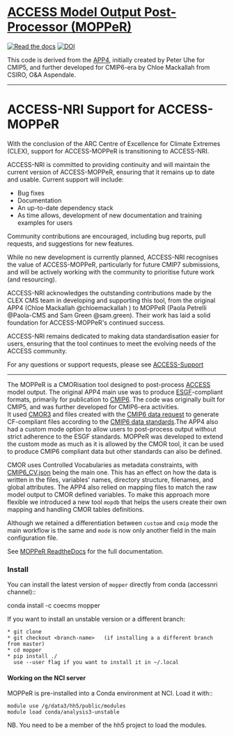 # [ACCESS Model Output Post-Processor (MOPPeR)](https://access-mopper.readthedocs.io/en/latest)
[![Read the docs](https://readthedocs.org/projects/access-mopper/badge/?version=latest)](https://access-mopper.readthedocs.io/en/latest/)
[![DOI](https://zenodo.org/badge/DOI/10.5281/zenodo.14322348.svg)](https://doi.org/10.5281/zenodo.14322348)

This code is derived from the [APP4](https://doi.org/10.5281/zenodo.7703469), initially created by Peter Uhe for CMIP5, and further developed for CMIP6-era by Chloe Mackallah from CSIRO, O&A Aspendale.

---
# ACCESS-NRI Support for ACCESS-MOPPeR

With the conclusion of the ARC Centre of Excellence for Climate Extremes (CLEX), support for ACCESS-MOPPeR is transitioning to ACCESS-NRI.

ACCESS-NRI is committed to providing continuity and will maintain the current version of ACCESS-MOPPeR, ensuring that it remains up to date and usable. Current support will include:

- Bug fixes
- Documentation
- An up-to-date dependency stack
- As time allows, development of new documentation and training examples for users

Community contributions are encouraged, including bug reports, pull requests, and suggestions for new features.

While no new development is currently planned, ACCESS-NRI recognises the value of ACCESS-MOPPeR, particularly for future CMIP7 submissions, and will be actively working with the community to prioritise future work (and resourcing).

ACCESS-NRI acknowledges the outstanding contributions made by the CLEX CMS team in developing and supporting this tool, from the original APP4 (Chloe Mackallah @chloemackallah ) to MOPPeR (Paola Petrelli @Paola-CMS and Sam Green @sam.green). Their work has laid a solid foundation for ACCESS-MOPPeR's continued success.

ACCESS-NRI remains dedicated to making data standardisation easier for users, ensuring that the tool continues to meet the evolving needs of the ACCESS community.

For any questions or support requests, please see [ACCESS-Support](https://aus01.safelinks.protection.outlook.com/?url=https%3A%2F%2Faccess-hive.org.au%2Fabout%2Fuser_support%2F&data=05%7C02%7Cromain.beucher%40anu.edu.au%7C3180d100195141b372b908dd101292ad%7Ce37d725cab5c46249ae5f0533e486437%7C0%7C0%7C638684394182362350%7CUnknown%7CTWFpbGZsb3d8eyJFbXB0eU1hcGkiOnRydWUsIlYiOiIwLjAuMDAwMCIsIlAiOiJXaW4zMiIsIkFOIjoiTWFpbCIsIldUIjoyfQ%3D%3D%7C0%7C%7C%7C&sdata=6TSq%2Fs88OQOXOgvCjDRFuX1NHC1QQj2OUBLmMWQ5O2s%3D&reserved=0)

---

The MOPPeR is a CMORisation tool designed to post-process [ACCESS](https://research.csiro.au/access/) model output. The original APP4 main use was to produce [ESGF](https://esgf-node.llnl.gov/)-compliant formats, primarily for publication to [CMIP6](https://www.wcrp-climate.org/wgcm-cmip/wgcm-cmip6). The code was originally built for CMIP5, and was further developed for CMIP6-era activities.  
It used [CMOR3](https://cmor.llnl.gov/) and files created with the [CMIP6 data request](https://github.com/cmip6dr/dreqPy) to generate CF-compliant files according to the [CMIP6 data standards](https://docs.google.com/document/d/1os9rZ11U0ajY7F8FWtgU4B49KcB59aFlBVGfLC4ahXs/edit).The APP4 also had a custom mode option to allow users to post-process output without strict adherence to the ESGF standards. MOPPeR was developed to extend the custom mode as much as it is allowed by the CMOR tool, it can be used to produce CMIP6 compliant data but other standards can also be defined.

CMOR uses Controlled Vocabularies as metadata constraints, with [CMIP6_CV.json](https://cmor.llnl.gov/mydoc_cmor3_CV/) being the main one. This has an effect on how the data is written in the files, variables' names, directory structure, filenames, and global attributes. The APP4 also relied on mapping files to match the raw model output to CMOR defined variables. To make this approach more flexible we introduced a new tool `mopdb` that helps the users create their own mapping and handling CMOR tables definitions.
 
Although we retained a differentiation between `custom` and `cmip` mode the main workflow is the same and `mode` is now only another field in the main  configuration file.

See [MOPPeR ReadtheDocs](https://access-mopper.readthedocs.io/en/stable/) for the full documentation.

### Install

You can install the latest version of `mopper` directly from conda (accessnri channel)::

   conda install -c coecms mopper

If you want to install an unstable version or a different branch:

    * git clone
    * git checkout <branch-name>   (if installing a a different branch from master)
    * cd mopper
    * pip install ./
      use --user flag if you want to install it in ~/.local

#### Working on the NCI server

MOPPeR is pre-installed into a Conda environment at NCI. Load it with::

    module use /g/data3/hh5/public/modules
    module load conda/analysis3-unstable

  NB. You need to be a member of the hh5 project to load the modules.
